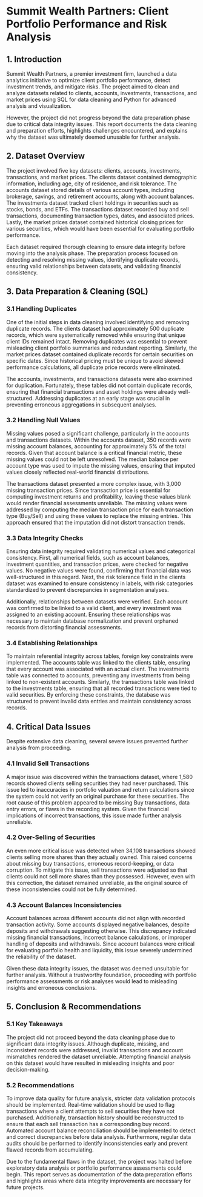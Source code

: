 # Summit Wealth Partners: Client Portfolio Performance and Risk Analysis

## 1. Introduction
Summit Wealth Partners, a premier investment firm, launched a data analytics initiative to optimize client portfolio performance, detect investment trends, and mitigate risks. The project aimed to clean and analyze datasets related to clients, accounts, investments, transactions, and market prices using SQL for data cleaning and Python for advanced analysis and visualization.

However, the project did not progress beyond the data preparation phase due to critical data integrity issues. This report documents the data cleaning and preparation efforts, highlights challenges encountered, and explains why the dataset was ultimately deemed unusable for further analysis.

## 2. Dataset Overview
The project involved five key datasets: clients, accounts, investments, transactions, and market prices. The clients dataset contained demographic information, including age, city of residence, and risk tolerance. The accounts dataset stored details of various account types, including brokerage, savings, and retirement accounts, along with account balances. The investments dataset tracked client holdings in securities such as stocks, bonds, and ETFs. The transactions dataset recorded buy and sell transactions, documenting transaction types, dates, and associated prices. Lastly, the market prices dataset contained historical closing prices for various securities, which would have been essential for evaluating portfolio performance.

Each dataset required thorough cleaning to ensure data integrity before moving into the analysis phase. The preparation process focused on detecting and resolving missing values, identifying duplicate records, ensuring valid relationships between datasets, and validating financial consistency.

## 3. Data Preparation & Cleaning (SQL)
### 3.1 Handling Duplicates
One of the initial steps in data cleaning involved identifying and removing duplicate records. The clients dataset had approximately 500 duplicate records, which were systematically removed while ensuring that unique client IDs remained intact. Removing duplicates was essential to prevent misleading client portfolio summaries and redundant reporting. Similarly, the market prices dataset contained duplicate records for certain securities on specific dates. Since historical pricing must be unique to avoid skewed performance calculations, all duplicate price records were eliminated.

The accounts, investments, and transactions datasets were also examined for duplication. Fortunately, these tables did not contain duplicate records, ensuring that financial transactions and asset holdings were already well-structured. Addressing duplicates at an early stage was crucial in preventing erroneous aggregations in subsequent analyses.

### 3.2 Handling Null Values
Missing values posed a significant challenge, particularly in the accounts and transactions datasets. Within the accounts dataset, 350 records were missing account balances, accounting for approximately 5% of the total records. Given that account balance is a critical financial metric, these missing values could not be left unresolved. The median balance per account type was used to impute the missing values, ensuring that imputed values closely reflected real-world financial distributions.

The transactions dataset presented a more complex issue, with 3,000 missing transaction prices. Since transaction price is essential for computing investment returns and profitability, leaving these values blank would render financial assessments unreliable. The missing values were addressed by computing the median transaction price for each transaction type (Buy/Sell) and using these values to replace the missing entries. This approach ensured that the imputation did not distort transaction trends.

### 3.3 Data Integrity Checks
Ensuring data integrity required validating numerical values and categorical consistency. First, all numerical fields, such as account balances, investment quantities, and transaction prices, were checked for negative values. No negative values were found, confirming that financial data was well-structured in this regard. Next, the risk tolerance field in the clients dataset was examined to ensure consistency in labels, with risk categories standardized to prevent discrepancies in segmentation analyses.

Additionally, relationships between datasets were verified. Each account was confirmed to be linked to a valid client, and every investment was assigned to an existing account. Ensuring these relationships was necessary to maintain database normalization and prevent orphaned records from distorting financial assessments.

### 3.4 Establishing Relationships
To maintain referential integrity across tables, foreign key constraints were implemented. The accounts table was linked to the clients table, ensuring that every account was associated with an actual client. The investments table was connected to accounts, preventing any investments from being linked to non-existent accounts. Similarly, the transactions table was linked to the investments table, ensuring that all recorded transactions were tied to valid securities. By enforcing these constraints, the database was structured to prevent invalid data entries and maintain consistency across records.

## 4. Critical Data Issues
Despite extensive data cleaning, several severe issues prevented further analysis from proceeding.

### 4.1 Invalid Sell Transactions
A major issue was discovered within the transactions dataset, where 1,580 records showed clients selling securities they had never purchased. This issue led to inaccuracies in portfolio valuation and return calculations since the system could not verify an original purchase for these securities. The root cause of this problem appeared to be missing Buy transactions, data entry errors, or flaws in the recording system. Given the financial implications of incorrect transactions, this issue made further analysis unreliable.

### 4.2 Over-Selling of Securities
An even more critical issue was detected when 34,108 transactions showed clients selling more shares than they actually owned. This raised concerns about missing buy transactions, erroneous record-keeping, or data corruption. To mitigate this issue, sell transactions were adjusted so that clients could not sell more shares than they possessed. However, even with this correction, the dataset remained unreliable, as the original source of these inconsistencies could not be fully determined.

### 4.3 Account Balances Inconsistencies
Account balances across different accounts did not align with recorded transaction activity. Some accounts displayed negative balances, despite deposits and withdrawals suggesting otherwise. This discrepancy indicated missing financial transactions, incorrect balance calculations, or improper handling of deposits and withdrawals. Since account balances were critical for evaluating portfolio health and liquidity, this issue severely undermined the reliability of the dataset.

Given these data integrity issues, the dataset was deemed unsuitable for further analysis. Without a trustworthy foundation, proceeding with portfolio performance assessments or risk analyses would lead to misleading insights and erroneous conclusions.

## 5. Conclusion & Recommendations
### 5.1 Key Takeaways
The project did not proceed beyond the data cleaning phase due to significant data integrity issues. Although duplicate, missing, and inconsistent records were addressed, invalid transactions and account mismatches rendered the dataset unreliable. Attempting financial analysis on this dataset would have resulted in misleading insights and poor decision-making.

### 5.2 Recommendations
To improve data quality for future analysis, stricter data validation protocols should be implemented. Real-time validation should be used to flag transactions where a client attempts to sell securities they have not purchased. Additionally, transaction history should be reconstructed to ensure that each sell transaction has a corresponding buy record. Automated account balance reconciliation should be implemented to detect and correct discrepancies before data analysis. Furthermore, regular data audits should be performed to identify inconsistencies early and prevent flawed records from accumulating.

Due to the fundamental flaws in the dataset, the project was halted before exploratory data analysis or portfolio performance assessments could begin. This report serves as documentation of the data preparation efforts and highlights areas where data integrity improvements are necessary for future projects.



















